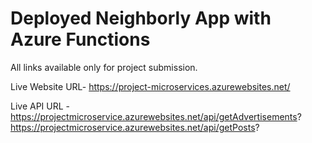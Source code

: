 # Deployed Neighborly App with Azure Functions

All links available only for project submission.

Live Website URL- https://project-microservices.azurewebsites.net/

Live API URL - https://projectmicroservice.azurewebsites.net/api/getAdvertisements?
                https://projectmicroservice.azurewebsites.net/api/getPosts?

